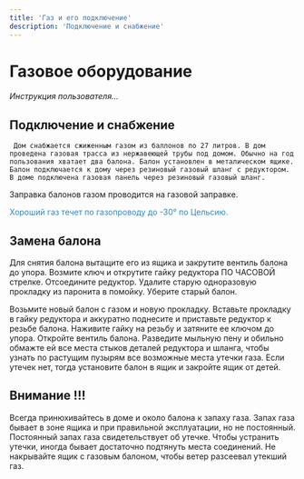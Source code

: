 ```yaml
---
title: 'Газ и его подключение'
description: 'Подключение и снабжение'
---
```


<div class="navi"><nav id="navi"><!-- js --></nav></div>

# Газовое оборудование

_Инструкция пользователя…_

## Подключение и снабжение

     Дом снабжается сжиженным газом из баллонов по 27 литров. В дом проведена газовая трасса из нержавеющей трубы под домом. Обычно на год пользования хватает два балона. Балон установлен в металическом ящике. Балон подключается к дому через резиновый газовый шланг с редуктором. В доме подключена газовая панель через резиновый газовый шланг.

Заправка балонов газом проводится на газовой заправке.

<span style="color: #2C87BF;">Хороший газ течет по газопроводу до -30° по Цельсию.</span>

## Замена балона

Для снятия балона вытащите его из ящика и закрутите вентиль балона до упора. Возмите ключ и открутите гайку редуктора ПО ЧАСОВОЙ стрелке. Отсоедините редуктор. Удалите старую одноразовую прокладку из паронита в помойку. Уберите старый балон.

Возьмите новый балон с газом и новую прокладку. Вставьте прокладку в гайку редуктора и аккуратно поднесите и приставьте редуктор к резьбе балона. Наживите гайку на резьбу и затяните ее ключом до упора. Откройте вентиль балона. Разведите мыльную пену и обильно обмажте ей все места стыков деталей редуктора и шланга, чтобы узнать по растущим пузырям все возможные места утечки газа. Если утечек нет, тогда установите балон в ящик и закройте ящик от детей.

## Внимание !!!

Всегда принюхивайтесь в доме и около балона к запаху газа. Запах газа бывает в зоне ящика и при правильной эксплуатации, но не постоянный. Постоянный запах газа свидетельствует об утечке. Чтобы устранить утечки, иногда бывает достаточно подтянуть места соединений. Не накрывайте ящик с газовым балоном, чтобы ветер разсеевал утекший газ.

<script src="assets/js/navi.js"></script>




